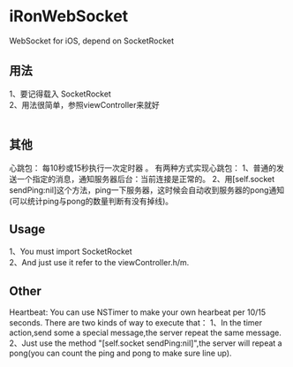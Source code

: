 # iRonWebSocket
WebSocket for iOS, depend on SocketRocket

## 用法
1、要记得载入 SocketRocket <br>
2、用法很简单，参照viewController来就好<br><br>

## 其他
心跳包：
 每10秒或15秒执行一次定时器 。
 有两种方式实现心跳包：
 1、普通的发送一个指定的消息，通知服务器后台：当前连接是正常的。
 2、用[self.socket sendPing:nil]这个方法，ping一下服务器，这时候会自动收到服务器的pong通知(可以统计ping与pong的数量判断有没有掉线)。


## Usage
1、You must import SocketRocket<br>
2、And just use it refer to the viewController.h/m.

## Other
  Heartbeat:
  You can use NSTimer to make your own hearbeat per 10/15 seconds.
    There are two kinds of way to execute that：
    1、In the timer action,send some a special message,the server repeat the same message.
    2、Just use the method "[self.socket sendPing:nil]",the server will repeat a pong(you can count the ping and pong to make sure line up).
